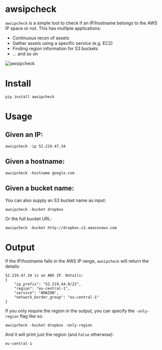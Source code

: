 # awsipcheck

`awsipcheck` is a simple tool to check if an IP/hostname belongs to the AWS IP space or not. This has multiple applications:

- Continuous recon of assets
- Gather assets using a specific service (e.g. EC2)
- Finding region information for S3 buckets
- ... and so on


![awsipcheck](https://user-images.githubusercontent.com/3582096/123546169-219ec500-d779-11eb-8fc6-7ed6ecd990bd.png)

# Install

```
pip install awsipcheck
```

# Usage

## Given an IP:
```
awsipcheck -ip 52.219.47.34
```

## Given a hostname:

```
awsipcheck -hostname google.com
```

## Given a bucket name:

You can also supply an S3 bucket name as input:

```
awsipcheck -bucket dropbox
```

Or the full bucket URL:

```
awsipcheck -bucket http://dropbox.s3.amazonaws.com
```

# Output

If the IP/hostname falls in the AWS IP range, `awsipcheck` will return the details:

```
52.219.47.34 is an AWS IP. Details:
{
    "ip_prefix": "52.219.44.0/22",
    "region": "eu-central-1",
    "service": "AMAZON",
    "network_border_group": "eu-central-1"
}
```

If you only require the region in the output, you can specify the `-only-region` flag like so:

```
awsipcheck -bucket dropbox -only-region
```

And it will print just the region (and `False` otherwise):

```
eu-central-1
```